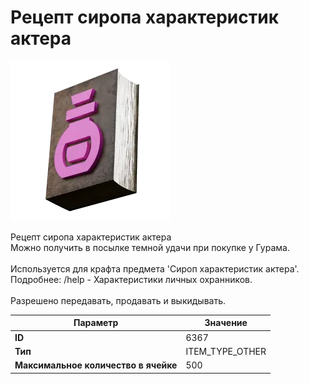 # Рецепт сиропа характеристик актера

![Item Image](../img/6367.webp?raw=true)

Рецепт сиропа характеристик актера<br>Можно получить в посылке темной удачи при покупке у Гурама.<br><br>Используется для крафта предмета 'Сироп характеристик актера'.<br>Подробнее: /help - Характеристики личных охранников.<br><br>Разрешено передавать, продавать и выкидывать.


| Параметр | Значение |
|----------|----------|
| **ID** | 6367 |
| **Тип** | ITEM_TYPE_OTHER |
| **Максимальное количество в ячейке** | 500 |

